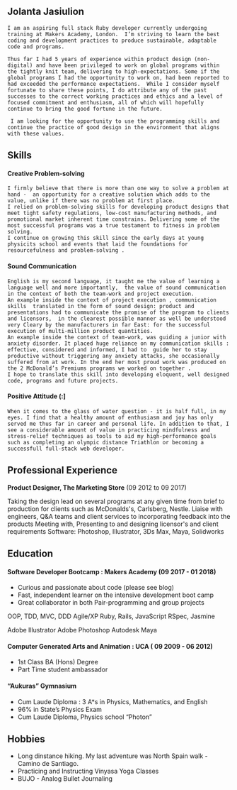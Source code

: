 ## Jolanta Jasiulion

	I am an aspiring full stack Ruby developer currently undergoing training at Makers Academy, London.  I’m striving to learn the best coding and development practices to produce sustainable, adaptable code and programs.  

	Thus far I had 5 years of experience within product design (non-digital) and have been privileged to work on global programs within the tightly knit team, delivering to high-expectations. Some if the global programs I had the opportunity to work on, had been reported to had exceeded the performance expectations.  While I consider myself fortunate to share these points, I do attribute any of the past successes to the correct working practices and ethics and a level of focused commitment and enthusiasm, all of which will hopefully continue to bring the good fortune in the future.

	 I am looking for the opportunity to use the programming skills and continue the practice of good design in the environment that aligns with these values.



## Skills


#### Creative Problem-solving 

	I firmly believe that there is more than one way to solve a problem at hand -  an opportunity for a creative solution which adds to the value, unlike if there was no problem at first place. 
	I relied on problem-solving skills for developing product designs that meet tight safety regulations, low-cost manufacturing methods, and promotional market inherent time constrains. Delivering some of the most successful programs was a true testament to fitness in problem solving.  
	I continue on growing this skill since the early days at young physicits school and events that laid the foundations for resourcefulness and problem-solving .


####  Sound Communication

	English is my second language, it taught me the value of learning a language well and more importantly,  the value of sound communication in the context of both the team-work and project execution. 
	An example inside the context of project execution , communication skills  translated in the form of sound design: product and presentations had to communicate the promise of the program to clients and licensors,  in the clearest possible manner as well be understood very Cleary by the manufacturers in far East: for the successful execution of multi-million product quantities. 
	An example inside the context of team-work, was guiding a junior with anxiety disorder. It placed huge reliance on my communication skills :  effective, considered and informed, I had to  guide her to stay productive without triggering any anxiety attacks, she occasionally suffered from at work. In the end her most proud work was produced on the 2 McDonald’s Premiums programs we worked on together . 
	I hope to translate this skill into developing eloquent, well designed code, programs and future projects.


#### Positive Attitude (:]

	When it comes to the glass of water question - it is half full, in my eyes. I find that a healthy amount of enthusiasm and joy has only served me thus far in career and personal life. In addition to that, I see a considerable amount of value in practicing mindfulness and stress-relief techniques as tools to aid my high-performance goals such as completing an olympic distance Triathlon or becoming a successfull full-stack web developer. 




## Professional Experience


**Product Designer, The Marketing Store** (09 2012 to 09 2017) 

Taking the design lead on several programs at any given time from brief to production for clients such as McDonalds's, Carlsberg, Nestle.
Liaise with engineers, Q&A teams and client services to incorporating feedback into the products
Meeting with, Presenting to and designing licensor's and client requirements
Software: Photoshop, Illustrator, 3Ds Max, Maya, Solidworks




## Education


#### Software Developer Bootcamp : Makers Academy (09 2017 - 01 2018) 

- Curious and passionate about code (please see blog)
- Fast, independent learner on the intensive development boot camp
- Great collaborator in both Pair-programming and group projects

OOP, TDD, MVC, DDD
Agile/XP
Ruby, Rails, JavaScript
RSpec, Jasmine

Adobe Illustrator
Adobe Photoshop
Autodesk Maya


#### Computer Generated Arts and Animation : UCA ( 09 2009 - 06 2012)

- 1st Class BA (Hons) Degree 
- Part Time student ambassador


#### “Aukuras” Gymnasium 

- Cum Laude Diploma : 3 A*s in Physics, Mathematics, and English 
- 96% in State’s Physics Exam
- Cum Laude Diploma, Physics school “Photon”


## Hobbies

- Long dinstance hiking. My last adventure was North Spain walk - Camino de Santiago.   
- Practicing and Instructing Vinyasa Yoga Classes
- BUJO - Analog Bullet Journaling


